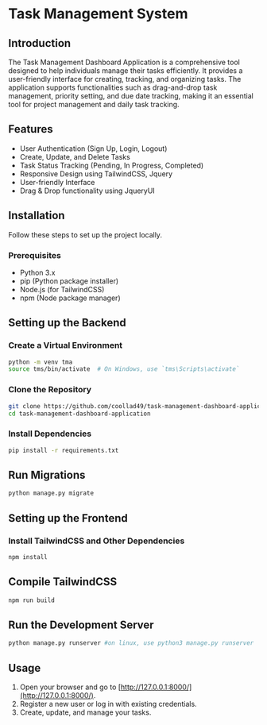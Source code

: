 # Task Management System

## Introduction

The Task Management Dashboard Application is a comprehensive tool designed to help individuals manage their tasks efficiently. It provides a user-friendly interface for creating, tracking, and organizing tasks. The application supports functionalities such as drag-and-drop task management, priority setting, and due date tracking, making it an essential tool for project management and daily task tracking.

## Features

- User Authentication (Sign Up, Login, Logout)
- Create, Update, and Delete Tasks
- Task Status Tracking (Pending, In Progress, Completed)
- Responsive Design using TailwindCSS, Jquery
- User-friendly Interface
- Drag & Drop functionality using JqueryUI

## Installation

Follow these steps to set up the project locally.

### Prerequisites

- Python 3.x
- pip (Python package installer)
- Node.js (for TailwindCSS)
- npm (Node package manager)

## Setting up the Backend
### Create a Virtual Environment

```bash
python -m venv tma
source tms/bin/activate  # On Windows, use `tms\Scripts\activate`
```
### Clone the Repository

```bash
git clone https://github.com/coollad49/task-management-dashboard-application.git
cd task-management-dashboard-application
```

### Install Dependencies

```bash
pip install -r requirements.txt
```
## Run Migrations
```bash
python manage.py migrate
```
## Setting up the Frontend

### Install TailwindCSS and Other Dependencies
```bash
npm install
```
## Compile TailwindCSS
```bash
npm run build
```
## Run the Development Server
```bash
python manage.py runserver #on linux, use python3 manage.py runserver
```
## Usage

1. Open your browser and go to [http://127.0.0.1:8000/](http://127.0.0.1:8000/).
2. Register a new user or log in with existing credentials.
3. Create, update, and manage your tasks.
